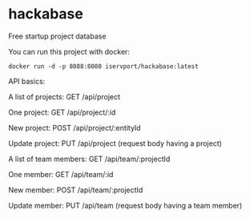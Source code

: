 # hackabase
Free startup project database

You can run this project with docker: 

    docker run -d -p 8088:8080 iservport/hackabase:latest

API basics:

  A list of projects: GET /api/project

  One project: GET /api/project/:id

  New project: POST /api/project/:entityId

  Update project: PUT /api/project (request body having a project)

  A list of team members: GET /api/team/:projectId

  One member: GET /api/team/:id

  New member: POST /api/team/:projectId

  Update member: PUT /api/team (request body having a team member)

